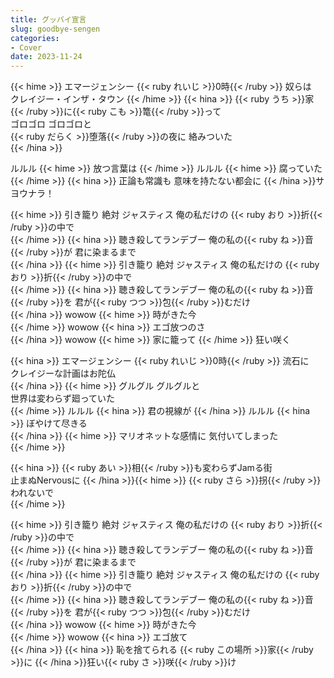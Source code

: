 ```yaml
---
title: グッバイ宣言
slug: goodbye-sengen
categories:
- Cover
date: 2023-11-24
---
```


{{< hime >}}
エマージェンシー {{< ruby れいじ >}}0時{{< /ruby >}} 奴らは  
クレイジー・インザ・タウン
{{< /hime >}} {{< hina >}}
{{< ruby うち >}}家{{< /ruby >}}に{{< ruby こも >}}篭{{< /ruby >}}って  
ゴロゴロ ゴロゴロと  
{{< ruby だらく >}}堕落{{< /ruby >}}の夜に 絡みついた  
{{< /hina >}}

ルルル {{< hime >}}
放つ言葉は
{{< /hime >}} ルルル {{< hime >}}
腐っていた  
{{< /hime >}}
{{< hina >}}
正論も常識も 意味を持たない都会に
{{< /hina >}}サヨウナラ！  

{{< hime >}}
引き籠り 絶対 ジャスティス 俺の私だけの {{< ruby おり >}}折{{< /ruby >}}の中で  
{{< /hime >}}
{{< hina >}}
聴き殺してランデブー 俺の私の{{< ruby ね >}}音{{< /ruby >}}が 君に染まるまで  
{{< /hina >}}
{{< hime >}}
引き籠り 絶対 ジャスティス 俺の私だけの {{< ruby おり >}}折{{< /ruby >}}の中で  
{{< /hime >}}
{{< hina >}}
聴き殺してランデブー 俺の私の{{< ruby ね >}}音{{< /ruby >}}を 君が{{< ruby つつ >}}包{{< /ruby >}}むだけ  
{{< /hina >}}
wowow {{< hime >}}
時がきた今  
{{< /hime >}}
wowow {{< hina >}}
エゴ放つのさ  
{{< /hina >}}
wowow {{< hime >}}
家に籠って
{{< /hime >}} 狂い咲く  

{{< hina >}}
エマージェンシー {{< ruby れいじ >}}0時{{< /ruby >}} 流石に  
クレイジーな計画はお陀仏  
{{< /hina >}}
{{< hime >}}
グルグル グルグルと  
世界は変わらず廻っていた  
{{< /hime >}}
ルルル {{< hina >}}
君の視線が
{{< /hina >}} ルルル {{< hina >}}
ぼやけて尽きる  
{{< /hina >}}
{{< hime >}}
マリオネットな感情に 気付いてしまった  
{{< /hime >}}

{{< hina >}}
{{< ruby あい >}}相{{< /ruby >}}も変わらずJamる街  
止まぬNervousに
{{< /hina >}}{{< hime >}}
 {{< ruby さら >}}拐{{< /ruby >}}われないで  
{{< /hime >}}

{{< hime >}}
引き籠り 絶対 ジャスティス 俺の私だけの {{< ruby おり >}}折{{< /ruby >}}の中で  
{{< /hime >}}
{{< hina >}}
聴き殺してランデブー 俺の私の{{< ruby ね >}}音{{< /ruby >}}が 君に染まるまで  
{{< /hina >}}
{{< hime >}}
引き籠り 絶対 ジャスティス 俺の私だけの {{< ruby おり >}}折{{< /ruby >}}の中で  
{{< /hime >}}
{{< hina >}}
聴き殺してランデブー 俺の私の{{< ruby ね >}}音{{< /ruby >}}を 君が{{< ruby つつ >}}包{{< /ruby >}}むだけ  
{{< /hina >}}
wowow {{< hime >}}
時がきた今  
{{< /hime >}}
wowow {{< hina >}}
エゴ放て  
{{< /hina >}}
{{< hina >}}
恥を捨てられる {{< ruby この場所 >}}家{{< /ruby >}}に
{{< /hina >}}狂い{{< ruby さ >}}咲{{< /ruby >}}け  
